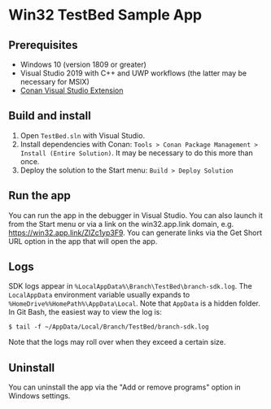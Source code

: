 # Win32 TestBed Sample App

## Prerequisites

- Windows 10 (version 1809 or greater)
- Visual Studio 2019 with C++ and UWP workflows (the latter may be necessary for MSIX)
- [Conan Visual Studio Extension](https://marketplace.visualstudio.com/items?itemName=conan-io.conan-vs-extension)

## Build and install

1. Open `TestBed.sln` with Visual Studio.
2. Install dependencies with Conan: `Tools > Conan Package Management > Install (Entire Solution)`. It may be
  necessary to do this more than once.
3. Deploy the solution to the Start menu: `Build > Deploy Solution`

## Run the app

You can run the app in the debugger in Visual Studio. You can also launch it from
the Start menu or via a link on the win32.app.link domain, e.g. https://win32.app.link/ZIZc1yp3F9.
You can generate links via the Get Short URL option in the app that will open
the app.

## Logs

SDK logs appear in `%LocalAppData%\Branch\TestBed\branch-sdk.log`. The `LocalAppData` environment variable usually expands to `%HomeDrive%%HomePath%\AppData\Local`. Note that `AppData` is a hidden folder. In Git Bash, the easiest way to view the log is:

`$ tail -f ~/AppData/Local/Branch/TestBed/branch-sdk.log`

Note that the logs may roll over when they exceed a certain size.

## Uninstall

You can uninstall the app via the "Add or remove programs" option
in Windows settings.
